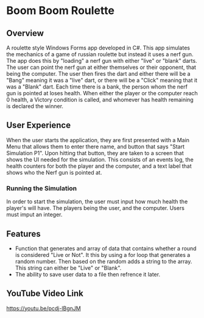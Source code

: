 # Boom Boom Roulette

## Overview
A roulette style Windows Forms app developed in C#. This app simulates the mechanics of a game of russian roulette but instead it uses a nerf gun. The app does this by "loading" a nerf gun with either "live" or "blank" darts. The user can point the nerf gun at either themselves or their opponent, that being the computer. The user then fires the dart and either there will be a "Bang" meaning it was a "live" dart, or there will be a "Click" meaning that it was a "Blank" dart. Each time there is a bank, the person whom the nerf gun is pointed at loses health. When either the player or the computer reach 0 health, a Victory condition is called, and whomever has health remaining is declared the winner.

## User Experience
When the user starts the application, they are first presented with a Main Menu that allows them to enter there name, and button that says "Start Simulation P1". Upon hitting that button, they are taken to a screen that shows the UI needed for the simulation. This consists of an events log, the health counters for both the player and the computer, and a text label that shows who the Nerf gun is pointed at. 

### Running the Simulation
In order to start the simulation, the user must input how much health the player's will have. The players being the user, and the computer. Users must imput an integer. 

## Features
- Function that generates and array of data that contains whether a round is considered "Live or Not". It this by using a for loop that generates a random number. Then based on the random adds a string to the array. This string can either be "Live" or "Blank".
- The ability to save user data to a file then refrence it later.

## YouTube Video Link
https://youtu.be/pcdj-lBgnJM
